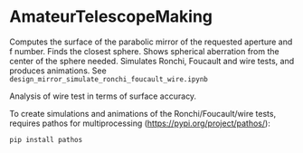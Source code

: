 # AmateurTelescopeMaking

Computes the surface of the parabolic mirror of the requested aperture and f number.
Finds the closest sphere.
Shows spherical aberration from the center of the sphere needed.
Simulates Ronchi, Foucault and wire tests, and produces animations.
See ```design_mirror_simulate_ronchi_foucault_wire.ipynb```

Analysis of wire test in terms of surface accuracy.

To create simulations and animations of the Ronchi/Foucault/wire tests,
requires pathos for multiprocessing (https://pypi.org/project/pathos/):
```
pip install pathos
```
